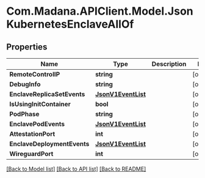 
# Com.Madana.APIClient.Model.JsonKubernetesEnclaveAllOf

## Properties

Name | Type | Description | Notes
------------ | ------------- | ------------- | -------------
**RemoteControlIP** | **string** |  | [optional] 
**DebugInfo** | **string** |  | [optional] 
**EnclaveReplicaSetEvents** | [**JsonV1EventList**](JsonV1EventList.md) |  | [optional] 
**IsUsingInitContainer** | **bool** |  | [optional] 
**PodPhase** | **string** |  | [optional] 
**EnclavePodEvents** | [**JsonV1EventList**](JsonV1EventList.md) |  | [optional] 
**AttestationPort** | **int** |  | [optional] 
**EnclaveDeploymentEvents** | [**JsonV1EventList**](JsonV1EventList.md) |  | [optional] 
**WireguardPort** | **int** |  | [optional] 

[[Back to Model list]](../README.md#documentation-for-models)
[[Back to API list]](../README.md#documentation-for-api-endpoints)
[[Back to README]](../README.md)


